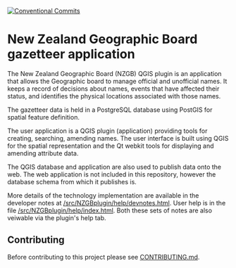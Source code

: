 [![Conventional Commits](https://badgen.net/badge/Commits/conventional?labelColor=2e3a44&color=EC5772)](https://conventionalcommits.org)

New Zealand Geographic Board gazetteer application
==================================================

The New Zealand Geographic Board (NZGB) QGIS plugin is an application that
allows the Geographic board to manage official and unofficial names. It
keeps a record of decisions about names, events that have affected their
status, and identifies the physical locations associated with those names.

The gazetteer data is held in a PostgreSQL database using PostGIS for
spatial feature definition.

The user application is a QGIS plugin (application) providing tools for
creating, searching, amending names. The user interface is built using
QGIS for the spatial representation and the Qt webkit tools for displaying
and amending attribute data.

The QGIS database and application are also used to publish data onto the
web. The web application is not included in this repository, however the
database schema from which it publishes is.

More details of the technology implementation are available in the
developer notes at [/src/NZGBplugin/help/devnotes.html](https://github.com/linz/gazetteer/blob/master/src/NZGBplugin/help/devnotes.html). User help is
in the file [/src/NZGBplugin/help/index.html](https://github.com/linz/gazetteer/blob/master/src/NZGBplugin/help/index.html). Both these sets of notes are also veiwable via the plugin's help tab. 

## Contributing
Before contributing to this project please see [CONTRIBUTING.md](CONTRIBUTING.md).
